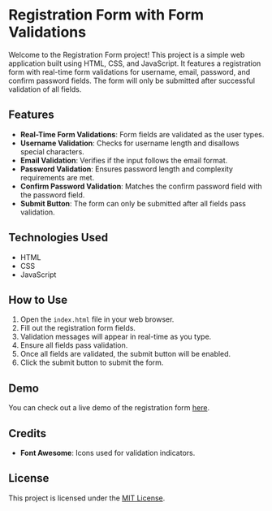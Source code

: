 # Registration Form with Form Validations

Welcome to the Registration Form project! This project is a simple web application built using HTML, CSS, and JavaScript. It features a registration form with real-time form validations for username, email, password, and confirm password fields. The form will only be submitted after successful validation of all fields.

## Features

- **Real-Time Form Validations**: Form fields are validated as the user types.
- **Username Validation**: Checks for username length and disallows special characters.
- **Email Validation**: Verifies if the input follows the email format.
- **Password Validation**: Ensures password length and complexity requirements are met.
- **Confirm Password Validation**: Matches the confirm password field with the password field.
- **Submit Button**: The form can only be submitted after all fields pass validation.

## Technologies Used

- HTML
- CSS
- JavaScript

## How to Use

1. Open the `index.html` file in your web browser.
2. Fill out the registration form fields.
3. Validation messages will appear in real-time as you type.
4. Ensure all fields pass validation.
5. Once all fields are validated, the submit button will be enabled.
6. Click the submit button to submit the form.


## Demo

You can check out a live demo of the registration form [here](https://jasvanth-hub.github.io/Form-Validation/Form_Validation.html).

## Credits

- **Font Awesome**: Icons used for validation indicators.

## License

This project is licensed under the [MIT License](LICENSE).
